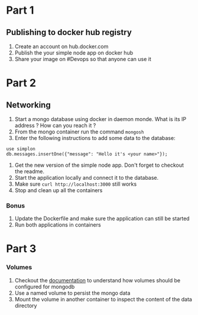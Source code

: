 # Part 1

## Publishing to docker hub registry
1. Create an account on hub.docker.com
1. Publish the your simple node app on docker hub
1. Share your image on #Devops so that anyone can use it

# Part 2
## Networking

1. Start a mongo database using docker in daemon monde. What is its IP address ? How can you reach it ?
1. From the mongo container run the command `mongosh`
1. Enter the following instructions to add some data to the database:

```
use simplon
db.messages.insertOne({"message": "Hello it's <your name>"});
```

1. Get the new version of the simple node app. Don't forget to checkout the readme.
1. Start the application locally and connect it to the database.
1. Make sure `curl http://localhost:3000` still works
1. Stop and clean up all the containers

### Bonus
1. Update the Dockerfile and make sure the application can still be started
1. Run both applications in containers

# Part 3
### Volumes

1. Checkout the [documentation](https://hub.docker.com/_/mongo) to understand how volumes should be configured for mongodb
1. Use a named volume to persist the mongo data
1. Mount the volume in another container to inspect the content of the data directory
